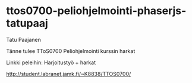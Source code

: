 # ttos0700-peliohjelmointi-phaserjs-tatupaaj

Tatu Paajanen

Tänne tulee TToS0700 Peliohjelmointi kurssin harkat


Linkki peleihin: Harjoitustyö + harkat

http://student.labranet.jamk.fi/~K8838/TTOS0700/

